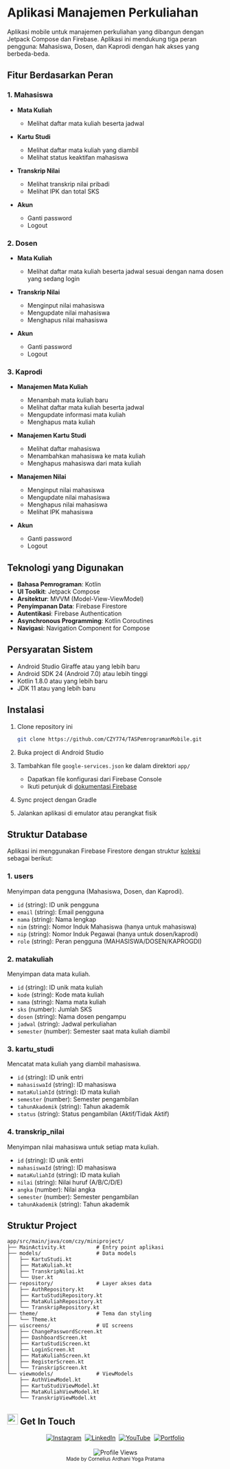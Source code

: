 # Aplikasi Manajemen Perkuliahan

Aplikasi mobile untuk manajemen perkuliahan yang dibangun dengan Jetpack Compose dan Firebase. Aplikasi ini mendukung tiga peran pengguna: Mahasiswa, Dosen, dan Kaprodi dengan hak akses yang berbeda-beda.

## Fitur Berdasarkan Peran

### 1. Mahasiswa
- **Mata Kuliah**
  - Melihat daftar mata kuliah beserta jadwal

- **Kartu Studi**
  - Melihat daftar mata kuliah yang diambil
  - Melihat status keaktifan mahasiswa

- **Transkrip Nilai**
  - Melihat transkrip nilai pribadi
  - Melihat IPK dan total SKS

- **Akun**
  - Ganti password
  - Logout

### 2. Dosen
- **Mata Kuliah**
  - Melihat daftar mata kuliah beserta jadwal sesuai dengan nama dosen yang sedang login

- **Transkrip Nilai**
  - Menginput nilai mahasiswa
  - Mengupdate nilai mahasiswa
  - Menghapus nilai mahasiswa

- **Akun**
  - Ganti password
  - Logout

### 3. Kaprodi
- **Manajemen Mata Kuliah**
  - Menambah mata kuliah baru
  - Melihat daftar mata kuliah beserta jadwal
  - Mengupdate informasi mata kuliah
  - Menghapus mata kuliah

- **Manajemen Kartu Studi**
  - Melihat daftar mahasiswa
  - Menambahkan mahasiswa ke mata kuliah
  - Menghapus mahasiswa dari mata kuliah

- **Manajemen Nilai**
  - Menginput nilai mahasiswa
  - Mengupdate nilai mahasiswa
  - Menghapus nilai mahasiswa
  - Melihat IPK mahasiswa

- **Akun**
  - Ganti password
  - Logout

## Teknologi yang Digunakan

- **Bahasa Pemrograman**: Kotlin
- **UI Toolkit**: Jetpack Compose
- **Arsitektur**: MVVM (Model-View-ViewModel)
- **Penyimpanan Data**: Firebase Firestore
- **Autentikasi**: Firebase Authentication
- **Asynchronous Programming**: Kotlin Coroutines
- **Navigasi**: Navigation Component for Compose

## Persyaratan Sistem

- Android Studio Giraffe atau yang lebih baru
- Android SDK 24 (Android 7.0) atau lebih tinggi
- Kotlin 1.8.0 atau yang lebih baru
- JDK 11 atau yang lebih baru

## Instalasi

1. Clone repository ini
   ```bash
   git clone https://github.com/CZY774/TASPemrogramanMobile.git
   ```

2. Buka project di Android Studio

3. Tambahkan file `google-services.json` ke dalam direktori `app/`
   - Dapatkan file konfigurasi dari Firebase Console
   - Ikuti petunjuk di [dokumentasi Firebase](https://firebase.google.com/docs/android/setup)

4. Sync project dengan Gradle

5. Jalankan aplikasi di emulator atau perangkat fisik

## Struktur Database

Aplikasi ini menggunakan Firebase Firestore dengan struktur [koleksi](https://github.com/CZY774/TASPemrogramanMobile/blob/master/firebase-export.json) sebagai berikut:

### 1. users
Menyimpan data pengguna (Mahasiswa, Dosen, dan Kaprodi).
- `id` (string): ID unik pengguna
- `email` (string): Email pengguna
- `nama` (string): Nama lengkap
- `nim` (string): Nomor Induk Mahasiswa (hanya untuk mahasiswa)
- `nip` (string): Nomor Induk Pegawai (hanya untuk dosen/kaprodi)
- `role` (string): Peran pengguna (MAHASISWA/DOSEN/KAPROGDI)

### 2. matakuliah
Menyimpan data mata kuliah.
- `id` (string): ID unik mata kuliah
- `kode` (string): Kode mata kuliah
- `nama` (string): Nama mata kuliah
- `sks` (number): Jumlah SKS
- `dosen` (string): Nama dosen pengampu
- `jadwal` (string): Jadwal perkuliahan
- `semester` (number): Semester saat mata kuliah diambil

### 3. kartu_studi
Mencatat mata kuliah yang diambil mahasiswa.
- `id` (string): ID unik entri
- `mahasiswaId` (string): ID mahasiswa
- `mataKuliahId` (string): ID mata kuliah
- `semester` (number): Semester pengambilan
- `tahunAkademik` (string): Tahun akademik
- `status` (string): Status pengambilan (Aktif/Tidak Aktif)

### 4. transkrip_nilai
Menyimpan nilai mahasiswa untuk setiap mata kuliah.
- `id` (string): ID unik entri
- `mahasiswaId` (string): ID mahasiswa
- `mataKuliahId` (string): ID mata kuliah
- `nilai` (string): Nilai huruf (A/B/C/D/E)
- `angka` (number): Nilai angka
- `semester` (number): Semester pengambilan
- `tahunAkademik` (string): Tahun akademik

## Struktur Project

```
app/src/main/java/com/czy/miniproject/
├── MainActivity.kt          # Entry point aplikasi
├── models/                  # Data models
│   ├── KartuStudi.kt
│   ├── MataKuliah.kt
│   ├── TranskripNilai.kt
│   └── User.kt
├── repository/              # Layer akses data
│   ├── AuthRepository.kt
│   ├── KartuStudiRepository.kt
│   ├── MataKuliahRepository.kt
│   └── TranskripRepository.kt
├── theme/                   # Tema dan styling
│   └── Theme.kt
├── uiscreens/               # UI screens
│   ├── ChangePasswordScreen.kt
│   ├── DashboardScreen.kt
│   ├── KartuStudiScreen.kt
│   ├── LoginScreen.kt
│   ├── MataKuliahScreen.kt
│   ├── RegisterScreen.kt
│   └── TranskripScreen.kt
└── viewmodels/              # ViewModels
    ├── AuthViewModel.kt
    ├── KartuStudiViewModel.kt
    ├── MataKuliahViewModel.kt
    └── TranskripViewModel.kt
```

## <img src="https://media.giphy.com/media/hvRJCLFzcasrR4ia7z/giphy.gif" width="25px" alt="waving hand"> Get In Touch
<div align="center">
  <a href="https://www.instagram.com/corneliusyoga" target="_blank"><img src="https://img.shields.io/badge/Instagram-%23E4405F.svg?&style=for-the-badge&logo=instagram&logoColor=white" alt="Instagram"></a>&nbsp;
  <a href="https://www.linkedin.com/in/cornelius-yoga-783b6a291" target="_blank"><img src="https://img.shields.io/badge/LinkedIn-%230077B5.svg?&style=for-the-badge&logo=linkedin&logoColor=white" alt="LinkedIn"></a>&nbsp;
  <a href="https://www.youtube.com/channel/UCj0TlW5vLO6r_Nlwc8oFBpw" target="_blank"><img src="https://img.shields.io/badge/YouTube-%23FF0000.svg?&style=for-the-badge&logo=youtube&logoColor=white" alt="YouTube"></a>&nbsp;
  <a href="https://corneliusyoga.vercel.app" target="_blank"><img src="https://img.shields.io/badge/Portfolio-%23000000.svg?&style=for-the-badge&logo=react&logoColor=white" alt="Portfolio"></a>
  <br/><br/>
  <img src="https://komarev.com/ghpvc/?username=CZY774&style=flat-square&color=0366D6" alt="Profile Views" />
  <br/>
  <sub>Made by Cornelius Ardhani Yoga Pratama</sub>
</div>
